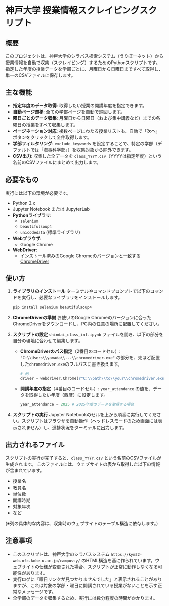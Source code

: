 # 神戸大学 授業情報スクレイピングスクリプト

## 概要

このプロジェクトは、神戸大学のシラバス検索システム（うりぼーネット）から授業情報を自動で収集（スクレイピング）するためのPythonスクリプトです。指定した年度の授業データを学部ごとに、月曜日から日曜日まですべて取得し、単一のCSVファイルに保存します。

## 主な機能

* **指定年度のデータ取得**: 取得したい授業の開講年度を指定できます。
* **自動ページ遷移**: 全ての学部ページを自動で巡回します。
* **曜日ごとのデータ収集**: 月曜日から日曜日（および集中講義など）までの各曜日の授業をすべて収集します。
* **ページネーション対応**: 複数ページにわたる授業リストも、自動で「次へ」ボタンをクリックして全件取得します。
* **学部フィルタリング**: `exclude_keywords` を設定することで、特定の学部（デフォルトでは「海事科学部」）を収集対象から除外できます。
* **CSV出力**: 収集した全データを `class_YYYY.csv`（YYYYは指定年度）という名前のCSVファイルにまとめて出力します。

## 必要なもの

実行には以下の環境が必要です。

* Python 3.x
* Jupyter Notebook または JupyterLab
* **Pythonライブラリ**:
    * `selenium`
    * `beautifulsoup4`
    * `unicodedata` (標準ライブラリ)
* **Webブラウザ**:
    * Google Chrome
* **WebDriver**:
    * インストール済みのGoogle Chromeのバージョンと一致する [ChromeDriver](https://googlechromelabs.github.io/chrome-for-testing/)

## 使い方

1.  **ライブラリのインストール**
    ターミナルやコマンドプロンプトで以下のコマンドを実行し、必要なライブラリをインストールします。
    ```bash
    pip install selenium beautifulsoup4
    ```

2.  **ChromeDriverの準備**
    お使いのGoogle Chromeのバージョンに合ったChromeDriverをダウンロードし、PC内の任意の場所に配置してください。

3.  **スクリプトの設定**
    `shindai_class_inf.ipynb` ファイルを開き、以下の部分を自分の環境に合わせて編集します。

    * **ChromeDriverのパス指定**（2番目のコードセル）:
        `"C:\\Users\\yamada\\...\\chromedriver.exe"` の部分を、先ほど配置した`chromedriver.exe`のフルパスに書き換えます。
        ```python
        # 例
        driver = webdriver.Chrome(r"C:\\path\\to\\your\\chromedriver.exe", options=options)
        ```

    * **開講年度の指定**（4番目のコードセル）:
        `year_attendance` の値を、データを取得したい年度（西暦）に設定します。
        ```python
        year_attendance = 2025 # 2025年度のデータを取得する場合
        ```

4.  **スクリプトの実行**
    Jupyter Notebookのセルを上から順番に実行してください。スクリプトはブラウザを自動操作（ヘッドレスモードのため画面には表示されません）し、進捗状況をターミナルに出力します。

## 出力されるファイル

スクリプトの実行が完了すると、`class_YYYY.csv` という名前のCSVファイルが生成されます。 このファイルには、ウェブサイトの表から取得した以下の情報が含まれています。

* 授業名
* 教員名
* 単位数
* 開講時期
* 対象年次
* など

(※列の具体的な内容は、収集時のウェブサイトのテーブル構造に依存します。)

## 注意事項

* このスクリプトは、神戸大学のシラバスシステム `https://kym22-web.ofc.kobe-u.ac.jp/campussy/` のHTML構造を基に作られています。ウェブサイトの仕様が変更された場合、スクリプトが正常に動作しなくなる可能性があります。
* 実行ログに「曜日リンクが見つかりませんでした」と表示されることがありますが、これは対象の学部・曜日に開講されている授業がないことを示す正常なメッセージです。
* 全学部のデータを収集するため、実行には数分程度の時間がかかります。
